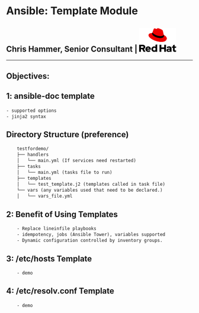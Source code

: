 # Ansible: Template Module
## Chris Hammer, Senior Consultant | <img src="redhat-logo.png" style="width:100px;"/>
---


## Objectives:
##    1: ansible-doc template
    - supported options
    - jinja2 syntax
        
## Directory Structure (preference)
        testfordemo/
        ├── handlers
        │   └── main.yml (If services need restarted)
        ├── tasks
        │   └── main.yml (tasks file to run)
        ├── templates
        │   └── test_template.j2 (templates called in task file)
        └── vars (any variables used that need to be declared.)
        │   └── vars_file.yml


## 2: Benefit of Using Templates
        - Replace lineinfile playbooks
        - idempotency, jobs (Ansible Tower), variables supported
        - Dynamic configuration controlled by inventory groups.

## 3: /etc/hosts Template
        - demo

## 4: /etc/resolv.conf Template
        - demo
